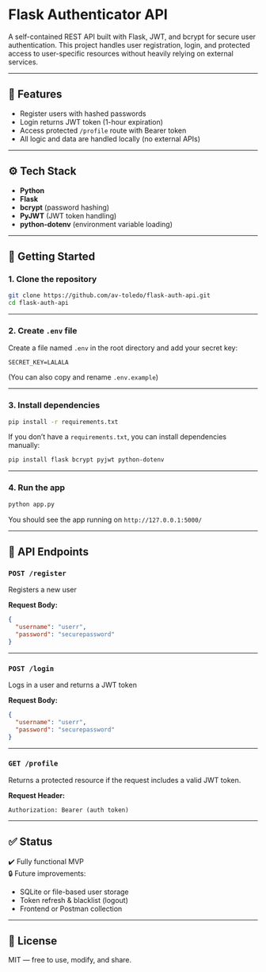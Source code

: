 # Flask Authenticator API

A self-contained REST API built with Flask, JWT, and bcrypt for secure user authentication. This project handles user registration, login, and protected access to user-specific resources without heavily relying on external services.

---

## 🔐 Features

- Register users with hashed passwords
- Login returns JWT token (1-hour expiration)
- Access protected `/profile` route with Bearer token
- All logic and data are handled locally (no external APIs)

---

## ⚙️ Tech Stack

- **Python**
- **Flask**
- **bcrypt** (password hashing)
- **PyJWT** (JWT token handling)
- **python-dotenv** (environment variable loading)

---

## 🚀 Getting Started

### 1. Clone the repository

```bash
git clone https://github.com/av-toledo/flask-auth-api.git
cd flask-auth-api
```

---

### 2. Create `.env` file

Create a file named `.env` in the root directory and add your secret key:

```env
SECRET_KEY=LALALA
```

(You can also copy and rename `.env.example`)

---

### 3. Install dependencies

```bash
pip install -r requirements.txt
```

If you don’t have a `requirements.txt`, you can install dependencies manually:

```bash
pip install flask bcrypt pyjwt python-dotenv
```

---

### 4. Run the app

```bash
python app.py
```

You should see the app running on `http://127.0.0.1:5000/`

---

## 🔄 API Endpoints

### `POST /register`
Registers a new user

**Request Body:**
```json
{
  "username": "userr",
  "password": "securepassword"
}
```

---

### `POST /login`
Logs in a user and returns a JWT token

**Request Body:**
```json
{
  "username": "userr",
  "password": "securepassword"
}
```

---

### `GET /profile`
Returns a protected resource if the request includes a valid JWT token.

**Request Header:**
```http
Authorization: Bearer (auth token)
```

---

## ✅ Status

✔️ Fully functional MVP  
🔒 Future improvements:
- SQLite or file-based user storage  
- Token refresh & blacklist (logout)  
- Frontend or Postman collection

---

## 📄 License

MIT — free to use, modify, and share.
